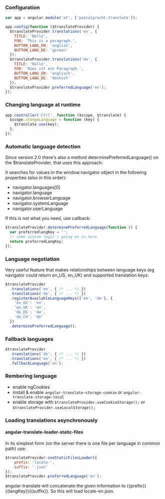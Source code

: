 ### Configuration

``` javascript
var app = angular.module('at', ['pascalprecht.translate']);

app.config(function ($translateProvider) {
  $translateProvider.translations('en', {
    TITLE: 'Hello',
    FOO: 'This is a paragraph.',
    BUTTON_LANG_EN: 'english',
    BUTTON_LANG_DE: 'german'
  });
  $translateProvider.translations('de', {
    TITLE: 'Hallo',
    FOO: 'Dies ist ein Paragraph.',
    BUTTON_LANG_EN: 'englisch',
    BUTTON_LANG_DE: 'deutsch'
  });
  $translateProvider.preferredLanguage('en');
});
```

### Changing language at runtime

``` javascript
app.controller('Ctrl', function ($scope, $translate) {
  $scope.changeLanguage = function (key) {
    $translate.use(key);
  };
});
```

### Automatic language detection

Since version 2.0 there's also a method determinePreferredLanguage() on the $translateProvider, that uses this approach:

It searches for values in the window.navigator object in the following properties (also in this order):

- navigator.languages[0]
- navigator.language
- navigator.browserLanguage
- navigator.systemLanguage
- navigator.userLanguage

If this is not what you need, use callback:

``` javascript
$translateProvider.determinePreferredLanguage(function () {
  var preferredlangKey = '';
  // some custom logic's going on in here
  return preferredLangKey;
});
```

### Language negotiation

Very useful feature that makes relationships between language keys (eg navigator could return en_US, en_UK) and supported translation keys:

``` javascript
$translateProvider
  .translations('en', { /* ... */ })
  .translations('de', { /* ... */ })
  .registerAvailableLanguageKeys(['en', 'de'], {
    'en_US': 'en',
    'en_UK': 'en',
    'de_DE': 'de',
    'de_CH': 'de'
  })
  .determinePreferredLanguage();
```

### Fallback languages

``` javascript
$translateProvider
  .translations('de', { /* ... */ })
  .translations('en', { /* ... */ })
  .fallbackLanguage('en');
```

### Rembering language

- enable ngCookies
- install & enable ```angular-translate-storage-cookie``` or ```angular-translate-storage-local```
- enable storage with ```$translateProvider.useCookieStorage();``` or ```$translateProvider.useLocalStorage();```

### Loading translations asynchronously

#### angular-translate-loader-static-files

In its simplest form (on the server there is one file per language in common path) use:

``` javascript
$translateProvider.useStaticFilesLoader({
    prefix: 'locale-',
    suffix: '.json'
});
$translateProvider.preferredLanguage('en');
```

angular-translate will concatenate the given information to {{prefix}}{{langKey}}{{suffix}}. So this will load locale-en.json.

